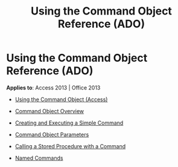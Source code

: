 ﻿---
title: Using the Command Object Reference (ADO)
TOCTitle: Using the Command Object
ms:assetid: 9813dedd-a770-44e6-b42d-b1bde360e820
ms:mtpsurl: https://msdn.microsoft.com/library/JJ249680(v=office.15)
ms:contentKeyID: 48546481
ms.date: 09/18/2015
mtps_version: v=office.15
---

# Using the Command Object Reference (ADO)


**Applies to**: Access 2013 | Office 2013



  - [Using the Command Object (Access)](using-the-command-object-access.md)

  - [Command Object Overview](command-object-overview.md)

  - [Creating and Executing a Simple Command](creating-and-executing-a-simple-command.md)

  - [Command Object Parameters](command-object-parameters.md)

  - [Calling a Stored Procedure with a Command](calling-a-stored-procedure-with-a-command.md)

  - [Named Commands](named-commands.md)

